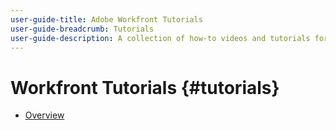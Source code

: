 ```yaml
---
user-guide-title: Adobe Workfront Tutorials
user-guide-breadcrumb: Tutorials
user-guide-description: A collection of how-to videos and tutorials for Workfront.
---
```


# Workfront Tutorials {#tutorials}

+ [Overview](overview.md)

<!--
Articles must be added to this TOC file in order to render.

The first item in the list should be a link to an article. This is your guide's home page.

Use this list format to specify links to articles and section headings that expand and collapse in the left rail of the user guide.

An article link CANNOT be used as a section heading.
-->
